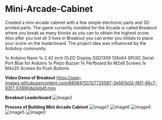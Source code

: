 # Mini-Arcade-Cabinet

Created a mini arcade cabinet with a few simple electronic parts and 3D printed parts. The game currently installed for the Arcade is called Breakout where you break as many blocks as you can to obtain the highest score. Also after you lost all 3 lives in Breakout you can enter you initials to place your score on the leaderboard. The project idea was influenced by the Arduboy community.

1x Arduino Nano
1x 2.42 inch OLED Display SSD1309 128x64 SPI/IIC Serial Port Blue for Arduino
1x Piezo Buzzer
1x Perfboard
8x M2x6 Screws
1x M4x20 Screws
6x Push Buttons

**Video Demo of Breakout**
https://user-images.githubusercontent.com/68084112/127725587-3e567e02-f4f1-46c7-93f7-63890da2eb4f.mov

**Breakout Leaderboard**
![image2](https://user-images.githubusercontent.com/68084112/127725719-2fbfc541-b807-440f-853b-6b152327b1b8.jpg)


**Process of Building Mini Arcade Cabinet**
![image7](https://user-images.githubusercontent.com/68084112/127725674-ca331f42-232a-42a8-b164-8ff1731764d7.jpg)
![image6](https://user-images.githubusercontent.com/68084112/127725677-3fc82d02-63a4-4b24-98a3-97a17742d6dc.jpg)
![image4](https://user-images.githubusercontent.com/68084112/127725678-0e492439-a300-4a83-b74b-dbcb7f038816.jpg)
![image5](https://user-images.githubusercontent.com/68084112/127725679-7ddffad5-b463-47e6-8098-927c5b567610.jpg)
![image0](https://user-images.githubusercontent.com/68084112/127725682-b3bd0c50-2557-4968-801e-043d362b91bf.jpg)
